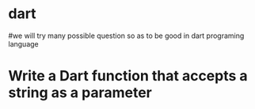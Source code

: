# dart
#we will try many possible question so as to be good in dart programing language


# Write a Dart function that accepts a string as a parameter